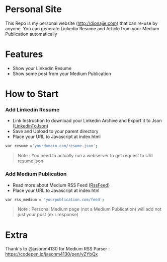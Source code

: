 # Personal Site

This Repo is my personal website (http://dionajie.com) that can re-use by anyone. You can generate Linkedin Resume and Article from your Medium Publication automatically

# Features
  - Show your Linkedin Resume 
  - Show some post from your Medium Publication
 
# How to Start
### Add Linkedin Resume 
  - Link Instruction to download your Linkedin Archive and Export it to Json ([LinkedinToJson])
  - Save and Upload to your parent directory
  - Place your URL to Javascript at index.html 
```sh
var resume ='yourdomain.com/resume.json';
```
> Note : You need to actually run a webserver to get request to URI resume.json

### Add Medium Publication
  - Read more about Medium RSS Feed ([RssFeed])
  - Place your URL to Javascript at index.htnl 
```sh
var rss_medium = 'yourpublication.com/feed';
```

> Note : Personal Medium page (not a Medium Publication) will add not just your post (ex : response)

[LinkedinToJson]: <https://jmperezperez.com/linkedin-to-json-resume/>
[RssFeed]: <https://help.medium.com/hc/en-us/articles/214874118-RSS-feeds>

# Extra
Thank's to @jasonm4130 for Medium RSS Parser : https://codepen.io/jasonm4130/pen/vZYbQx 
